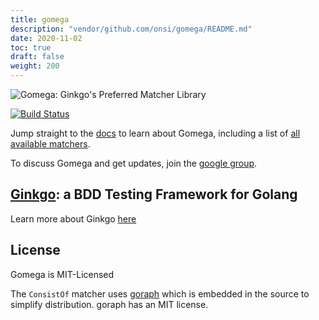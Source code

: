```yaml
---
title: gomega
description: "vendor/github.com/onsi/gomega/README.md"
date: 2020-11-02
toc: true
draft: false
weight: 200
---
```


![Gomega: Ginkgo's Preferred Matcher Library](https://onsi.github.io/gomega/images/gomega.png)

[![Build Status](https://travis-ci.org/onsi/gomega.png)](https://travis-ci.org/onsi/gomega)

Jump straight to the [docs](https://onsi.github.io/gomega/) to learn about Gomega, including a list of [all available matchers](https://onsi.github.io/gomega/#provided-matchers).

To discuss Gomega and get updates, join the [google group](https://groups.google.com/d/forum/ginkgo-and-gomega).

## [Ginkgo](https://github.com/onsi/ginkgo): a BDD Testing Framework for Golang

Learn more about Ginkgo [here](https://onsi.github.io/ginkgo/)

## License

Gomega is MIT-Licensed

The `ConsistOf` matcher uses [goraph](https://github.com/amitkgupta/goraph) which is embedded in the source to simplify distribution.  goraph has an MIT license.
